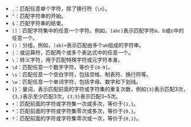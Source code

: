 - `.`：匹配任意单个字符，除了换行符（`\n`）。
- `^`：匹配字符串的开始。
- `$`：匹配字符串的结束。
- `[]`：匹配字符集中的任意一个字符。例如，`[abc]`表示匹配字符a、b或c中的任意一个。
- `()`：分组。例如，`(ab)+`表示匹配由多个`ab`组成的字符串。
- `|`：或运算符，匹配两个或多个表达式中的任意一个。
- `\`：转义字符，用于匹配特殊字符或元字符本身。
- `\d`：匹配任意一个数字字符，等价于`[0-9]`。
- `\s`：匹配任意一个空白字符，包括空格、制表符、换行符等。
- `\w`：匹配任意一个单词字符，包括字母、数字和下划线。
- `{}`：量词，表示匹配前面的字符或字符集的重复次数，例如`{3}`表示匹配3次，`{3,}`表示至少匹配3次，`{3,5}`表示匹配3~5次。
- `+`：匹配前面的字符或字符集一次或多次，等价于`{1,}`。
- `*`：匹配前面的字符或字符集零次或多次，等价于`{0,}`。
- `?`：匹配前面的字符或字符集零次或一次，等价于`{0,1}`。